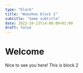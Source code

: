 ```yaml
---
type: "block"
title: "Wooohoo block 2"
subtitle: "Some subtitle"
date: 2022-10-23T14:00:00+01:00
draft: false
---
```


# Welcome

Nice to see you here! This is block 2